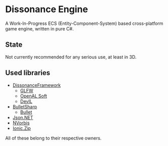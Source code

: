 # Dissonance Engine
A Work-In-Progress ECS (Entity-Component-System) based cross-platform game engine, written in pure C#.

## State

Not currently recommended for any serious use, at least in 3D.


## Used libraries
* [DissonanceFramework](https://github.com/Mirsario/DissonanceFramework)
  * [GLFW](https://www.glfw.org/)
  * [OpenAL Soft](https://github.com/kcat/openal-soft)
  * [DevIL](http://openil.sourceforge.net/)
* [BulletSharp](https://github.com/AndresTraks/BulletSharpPInvoke)
  * [Bullet](https://pybullet.org)
* [Json.NET](https://www.newtonsoft.com/json)
* [NVorbis](https://github.com/NVorbis/NVorbis)
* [Ionic.Zip](https://www.nuget.org/packages/Ionic.Zip/)

All of these belong to their respective owners.
